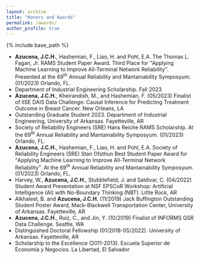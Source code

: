 ```yaml
---
layout: archive
title: "Honors and Awards"
permalink: /awards/
author_profile: true
---
```


{% include base_path %}
<!--
{% for post in site.teaching reversed %}
  {% include archive-single.html %}
{% endfor %}
- KaggleX BIPOC Mentorship Program. Mentee in Cohort 3  (08/2023-11/2023). Mentor: Cole Ingraham 
-->

- **Azucena, J.C.H.**, Hashemian, F., Liao, H. and Pohl, E.A. The Thomas L. Fagan, Jr. RAMS Student Paper Award. Third Place for <q>Applying Machine Learning to Improve All-Terminal Network Reliability</q>. Presented at the 69<sup>th</sup> Annual Reliability and Mantainability Symposyum. (01/2023) Orlando, FL. 
- Department of Industrial Engineering Scholarship. Fall 2023
- **Azucena, J.C.H.**, Kheirandish, M., and Hashemian, F. (05/2023) Finalist of IISE DAIS Data Challenge: Causal Inference for Predicting Treatment Outcome in Breast Cancer. New Orleans, LA
- Outstanding Graduate Student 2023. Department of Industrial Engineering, University of Arkansas. Fayetteville, AR
- Society of Reliability Engineers (SRE) Hans Reiche RAMS Scholarship. At the 69<sup>th</sup> Annual Reliability and Mantainability Symposyum. (01/2023) Orlando, FL. 
- **Azucena, J.C.H.**, Hashemian, F., Liao, H. and Pohl, E.A. Society of Reliability Engineers (SRE) Stan Ofsthun Best Student Paper Award for <q>Applying Machine Learning to Improve All-Terminal Network Reliability</q>. At the 69<sup>th</sup> Annual Reliability and Mantainability Symposyum. (01/2023) Orlando, FL. 
- Harvey, W., **Azucena, J.C.H.**, Stubblefield, J. and Saldivar, C. (04/2022) Student Award Presentation at NSF EPSCoR Workshop: Artificial Intelligence (AI) with No-Boundary Thinking
(NBT). Little Rock, AR
- Alkhaleel, B. and **Azucena, J.C.H.** (11/2019) Jack Buffington Outstanding Student Poster Award, Mack-Blackwell Transportation Center, University of Arkansas. Fayetteville, AR
- **Azucena, J.C.H.**, Ruiz, C., and Jin, Y. (10/2019) Finalist of INFORMS QSR Data Challenge. Seattle, WA
- Distinguished Doctoral Fellowship (01/2018-05/2022). University of Arkansas. Fayetteville, AR
- Scholarship to the Excellence (2011-2013). Escuela Superior de Economía y Negocios. La Libertad, El Salvador